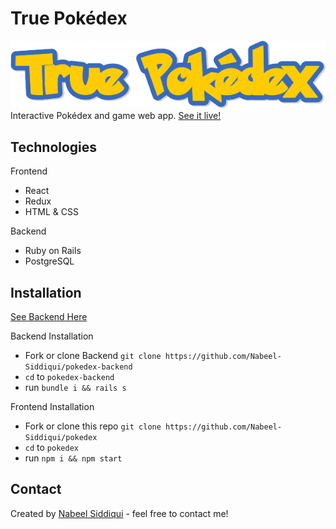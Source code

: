 # True Pokédex
![alt text](https://github.com/Nabeel-Siddiqui/pokedex/blob/master/public/logo.png)
<br>
Interactive Pokédex and game web app. [See it live!](https://true-pokedex.netlify.app/)

## Technologies
Frontend
* React
* Redux
* HTML & CSS

Backend
* Ruby on Rails
* PostgreSQL

## Installation
[See Backend Here](https://github.com/Nabeel-Siddiqui/pokedex-backend)

Backend Installation
* Fork or clone Backend ```git clone https://github.com/Nabeel-Siddiqui/pokedex-backend```
* ```cd``` to ```pokedex-backend```
* run ```bundle i && rails s``` 

Frontend Installation
* Fork or clone this repo ```git clone https://github.com/Nabeel-Siddiqui/pokedex```
* ```cd``` to ```pokedex```
* run ```npm i && npm start``` 

## Contact
Created by [Nabeel Siddiqui](https://www.https://nabeelsiddiqui.netlify.app/) - feel free to contact me!
